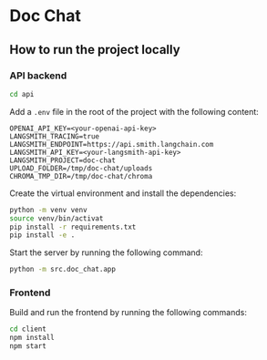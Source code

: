 # Doc Chat

## How to run the project locally

### API backend

```bash
cd api
```

Add a `.env` file in the root of the project with the following content:
```
OPENAI_API_KEY=<your-openai-api-key>
LANGSMITH_TRACING=true
LANGSMITH_ENDPOINT=https://api.smith.langchain.com
LANGSMITH_API_KEY=<your-langsmith-api-key>
LANGSMITH_PROJECT=doc-chat
UPLOAD_FOLDER=/tmp/doc-chat/uploads
CHROMA_TMP_DIR=/tmp/doc-chat/chroma
```

Create the virtual environment and install the dependencies:
```bash
python -m venv venv
source venv/bin/activat
pip install -r requirements.txt
pip install -e .
```

Start the server by running the following command:
```bash
python -m src.doc_chat.app
```

### Frontend

Build and run the frontend by running the following commands:

```bash
cd client
npm install
npm start
```